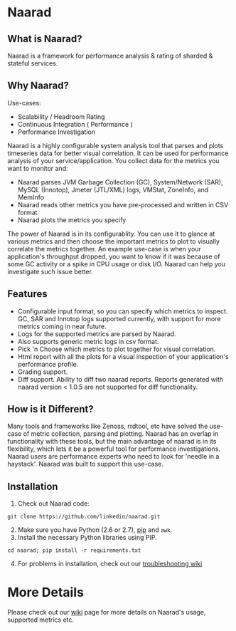 # Naarad #

## What is Naarad? ##

Naarad is a framework for performance analysis & rating of sharded & stateful
services.

## Why Naarad? ##

Use-cases:
* Scalability / Headroom Rating
* Continuous Integration ( Performance )
* Performance Investigation

Naarad is a highly configurable system analysis tool that parses and plots
timeseries data for better visual correlation. It can be used for performance
analysis of your service/application. You collect data for the metrics you
want to monitor and:

* Naarad parses JVM Garbage Collection (GC), System/Network (SAR), MySQL
(Innotop), Jmeter (JTL/XML) logs, VMStat, ZoneInfo, and MemInfo
* Naarad reads other metrics you have pre-processed and written in CSV format
* Naarad plots the metrics you specify

The power of Naarad is in its configurablity. You can use it to glance at
various metrics and then choose the important metrics to plot to visually
correlate the metrics together. An example use-case is when your application's
throughput dropped, you want to know if it was because of some GC activity or a
spike in CPU usage or disk I/O. Naarad can help you investigate such issue
better.

## Features ##

* Configurable input format, so you can specify which metrics to inspect. GC,
SAR and Innotop logs supported currently, with support for more metrics coming
in near future.
* Logs for the supported metrics are parsed by Naarad.
* Also supports generic metric logs in csv format.
* Pick 'n Choose which metrics to plot together for visual correlation.
* Html report with all the plots for a visual inspection of your application's
performance profile.
* Grading support.
* Diff support. Ability to diff two naarad reports. Reports generated with
naarad version < 1.0.5 are not supported for diff functionality.

## How is it Different? ##

Many tools and frameworks like Zenoss, rrdtool, etc have solved the use-case of
metric collection, parsing and plotting. Naarad has an overlap in functionality
with these tools, but the main advantage of naarad is in its flexibility, which
lets it be a powerful tool for performance investigations. Naarad users are
performance experts who need to look for 'needle in a haystack'. Naarad was
built to support this use-case.

## Installation ##

1. Check out Naarad code:

```
git clone https://github.com/linkedin/naarad.git
```

2. Make sure you have Python (2.6 or 2.7), [pip][pipinstall] and `awk`.
3. Install the necessary Python libraries using PIP.

```
cd naarad; pip install -r requirements.txt
```

4. For problems in installation, check out our [troubleshooting wiki][trouble]

# More Details #

Please check out our [wiki][gitwiki] page for more details on Naarad's usage,
supported metrics etc.

[pipinstall]: http://www.pip-installer.org/en/latest/installing.html
[trouble]: https://github.com/linkedin/naarad/wiki/Troubleshooting
[gitwiki]: https://github.com/linkedin/naarad/wiki
